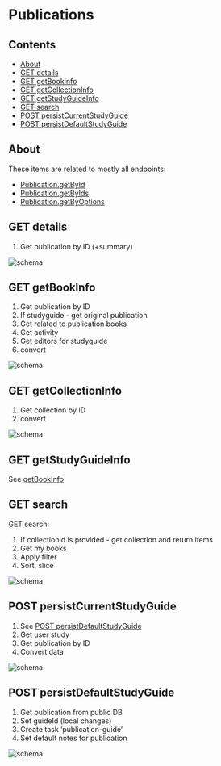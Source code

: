 # Publications

## Contents

* [About](#about)
* [GET details](#get-details)
* [GET getBookInfo](#get-getbookinfo)
* [GET getCollectionInfo](#get-getcollectioninfo)
* [GET getStudyGuideInfo](#get-getstudyguideinfo)
* [GET search](#get-search)
* [POST persistCurrentStudyGuide](#post-persistcurrentstudyguide)
* [POST persistDefaultStudyGuide](#post-persistdefaultstudyguide)


## About

These items are related to mostly all endpoints:

* [Publication.getById](../dao/Publication.md#getbyid)
* [Publication.getByIds](../dao/Publication.md#getbyids)
* [Publication.getByOptions](../dao/Publication.md#getbyoptions)



## GET details

1. Get publication by ID (+summary)

![schema](../diagrams/Publication.GET.details.png)  


## GET getBookInfo

1. Get publication by ID
1. If studyguide - get original publication
1. Get related to publication books
1. Get activity
1. Get editors for studyguide
1. convert

![schema](../diagrams/Publication.GET.getBookInfo.png)  


## GET getCollectionInfo

1. Get collection by ID
2. convert

![schema](../diagrams/Publication.GET.getCollectionInfo.png)  


## GET getStudyGuideInfo

See [getBookInfo](#publicationgetgetbookinfo)


## GET search

GET search:

1. If collectionId is provided - get collection and return items
2. Get my books
3. Apply filter
4. Sort, slice


![schema](../diagrams/Publication.GET.search.png)  


## POST persistCurrentStudyGuide

1. See [POST persistDefaultStudyGuide](#publication-post-persistdefaultstudyguide)
2. Get user study
3. Get publication by ID
4. Convert data

![schema](../diagrams/Publication.POST.persistCurrentStudyGuide.png)  


## POST persistDefaultStudyGuide

1. Get publication from public DB
2. Set guideId (local changes)
3. Create task ‘publication-guide’
4. Set default notes for publication

![schema](../diagrams/Publication.POST.persistDefaultStudyGuide.png)  

